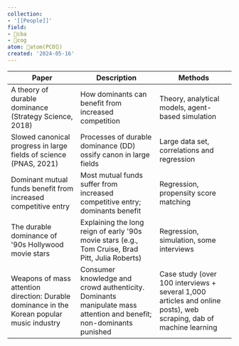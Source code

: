```yaml
---
collection:
- '[[People]]'
field:
- 🐅cba
- 👾cog
atom: 🧭atom(PCO🔃)
created: '2024-05-16'
---
```


| Paper                                                                                       | Description                                                                                                        | Methods                                                                                                           |
| ------------------------------------------------------------------------------------------- | ------------------------------------------------------------------------------------------------------------------ | ----------------------------------------------------------------------------------------------------------------- |
| A theory of durable dominance (Strategy Science, 2018)                                      | How dominants can benefit from increased competition                                                               | Theory, analytical models, agent-based simulation                                                                 |
| Slowed canonical progress in large fields of science (PNAS, 2021)                           | Processes of durable dominance (DD) ossify canon in large fields                                                   | Large data set, correlations and regression                                                                       |
| Dominant mutual funds benefit from increased competitive entry                              | Most mutual funds suffer from increased competitive entry; dominants benefit                                       | Regression, propensity score matching                                                                             |
| The durable dominance of '90s Hollywood movie stars                                         | Explaining the long reign of early '90s movie stars (e.g., Tom Cruise, Brad Pitt, Julia Roberts)                   | Regression, simulation, some interviews                                                                           |
| Weapons of mass attention direction: Durable dominance in the Korean popular music industry | Consumer knowledge and crowd authenticity. Dominants manipulate mass attention and benefit; non-dominants punished | Case study (over 100 interviews + several 1,000 articles and online posts), web scraping, dab of machine learning |